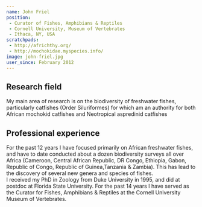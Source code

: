 ```yaml
---
name: John Friel
position: 
 - Curator of Fishes, Amphibians & Reptiles
 - Cornell University, Museum of Vertebrates
 - Ithaca, NY, USA
scratchpads:
 - http://africhthy.org/
 - http://mochokidae.myspecies.info/
image: john-friel.jpg
user_since: February 2012
---
```


## Research field 

My main area of research is on the biodiversity of freshwater fishes, particularly catfishes (Order Siluriformes) for which am an authority for both African mochokid catfishes and Neotropical aspredinid catfishes

## Professional experience

For the past 12 years I have focused primarily on African freshwater fishes, and have to date conducted about a dozen biodiversity surveys all over Africa (Cameroon, Central African Republic, DR Congo, Ethiopia, Gabon, Republic of Congo, Republic of Guinea,Tanzania &amp; Zambia). This has lead to the discovery of several new genera and species of fishes.<br>
I received my PhD in Zoology from Duke University in 1995, and did at postdoc at Florida State University. For the past 14 years I have served as the Curator for Fishes, Amphibians &amp; Reptiles at the Cornell University Museum of Vertebrates.

